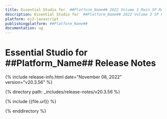 ```yaml
---
title: Essential Studio for  ##Platform_Name## 2022 Volume 3 Main SP Release Release Notes
description: Essential Studio for  ##Platform_Name## 2022 Volume 3 SP Release Release Notes
platform: ej2-javascript
publishingplatform: ##Platform_Name##
documentation: ug
---
```


# Essential Studio for  ##Platform_Name##   Release Notes  

{% include release-info.html date="November 08, 2022"  version="v20.3.56" %} 

{% directory path: _includes/release-notes/v20.3.56 %}

{% include {{file.url}} %}

{% enddirectory %}
